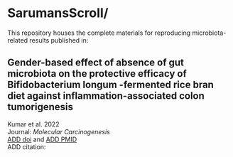 # SarumansScroll/
This repository houses the complete materials for reproducing microbiota-related results published in: <br/>

## Gender-based effect of absence of gut microbiota on the protective efficacy of Bifidobacterium longum -fermented rice bran diet against inflammation-associated colon tumorigenesis
Kumar et al. 2022 <br/>
Journal: *Molecular Carcinogenesis* <br/>
[ADD doi]() and [ADD PMID]() <br/>
ADD citation: <br/>
